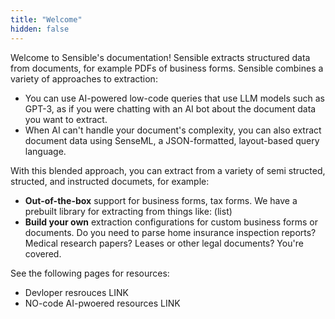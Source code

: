 ```yaml
---
title: "Welcome"
hidden: false
---
```


Welcome to Sensible's documentation!  Sensible extracts structured data from documents, for example PDFs of business forms. Sensible combines a variety of approaches to extraction:

- You can use AI-powered low-code queries that use LLM models such as GPT-3, as if you were chatting with an AI bot about the document data you want to extract. 
- When AI can't handle your document's complexity, you can also extract document data using SenseML, a JSON-formatted, layout-based query language. 

With this blended approach, you can extract from a variety of semi structed, structed, and instructed documets, for example:

- **Out-of-the-box**  support for business forms, tax forms. We have a prebuilt library for extracting from things like: (list)
- **Build your own** extraction configurations for custom business forms or documents. Do you need to parse home insurance inspection reports? Medical research papers? Leases or other legal documents? You're covered.



See the following pages for resources:

- Devloper resrouces LINK
- NO-code AI-pwoered resources LINK
